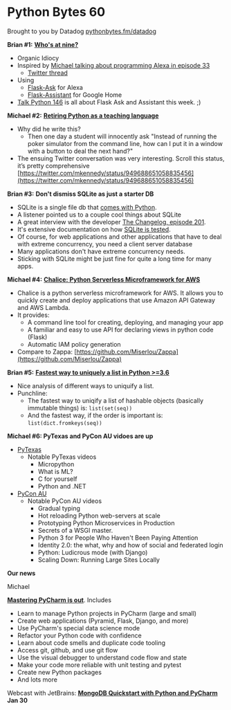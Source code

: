 # Python Bytes 60
Brought to you by Datadog [pythonbytes.fm/datadog](https://pythonbytes.fm/datadog)

**Brian #1:** [**Who's at nine?**](https://www.youtube.com/watch?v=Qu76Xlq2J0k&feature=youtu.be)

- Organic Idiocy
- Inspired by [Michael talking about programming Alexa in episode 33](https://pythonbytes.fm/episodes/show/33/you-should-build-an-alexa-skill)
  - [Twitter thread](https://twitter.com/GregQuinlan/status/950138396445376513)
- Using 
	- [Flask-Ask](http://flask-ask.readthedocs.io/en/latest/) for Alexa
	- [Flask-Assistant](http://flask-assistant.readthedocs.io/en/latest/) for Google Home
- [Talk Python 146](https://talkpython.fm/146) is all about Flask Ask and Assistant this week. ;)

**Michael #2:** [**Retiring Python as a teaching language**](http://prog21.dadgum.com/203.html)

- Why did he write this?
	- Then one day a student will innocently ask "Instead of running the poker simulator from the command line, how can I put it in a window with a button to deal the next hand?"
- The ensuing Twitter conversation was very interesting. Scroll this status, it’s pretty comprehensive [https://twitter.com/mkennedy/status/949688651058835456](https://twitter.com/mkennedy/status/949688651058835456)

**Brian #3:** **Don't dismiss SQLite as just a starter DB**

- SQLite is a single file db that [comes with Python](https://docs.python.org/3.6/library/sqlite3.html).
- A listener pointed us to a couple cool things about SQLite
- A great interview with the developer [The Changelog, episode 201](https://changelog.com/podcast/201).
- It's extensive documentation on how [SQLite is tested](http://sqlite.org/testing.html).
- Of course, for web applications and other applications that have to deal with extreme concurrency, you need a client server database 
- Many applications don't have extreme concurrency needs.
- Sticking with SQLite might be just fine for quite a long time for many apps.

**Michael #4:** [**Chalice: Python Serverless Microframework for AWS**](https://github.com/aws/chalice)

- Chalice is a python serverless microframework for AWS. It allows you to quickly create and deploy applications that use Amazon API Gateway and AWS Lambda. 
- It provides:
	- A command line tool for creating, deploying, and managing your app
	- A familiar and easy to use API for declaring views in python code (Flask)
	- Automatic IAM policy generation
- Compare to Zappa: [https://github.com/Miserlou/Zappa](https://github.com/Miserlou/Zappa)

**Brian #5:** [**Fastest way to uniquely a list in Python >=3.6**](https://www.peterbe.com/plog/fastest-way-to-uniquify-a-list-in-python-3.6)

- Nice analysis of different ways to uniquify a list.
- Punchline:
	- The fastest way to uniqify a list of hashable objects (basically immutable things) is: `list(set(seq))`
	- And the fastest way, if the order is important is: `list(dict.fromkeys(seq))`

**Michael #6: PyTexas and PyCon AU vidoes are up**

- [PyTexas](https://www.youtube.com/playlist?list=PL0MRiRrXAvRiwQUUwTTh5g8rhbQyYlubo)
	- Notable PyTexas videos
		- Micropython
		- What is ML?
		- C for yourself
		- Python and .NET
- [PyCon AU](http://pyvideo.org/events/pycon-au-2017.html)
	- Notable PyCon AU videos
		- Gradual typing
		- Hot reloading Python web-servers at scale 
		- Prototyping Python Microservices in Production 
		- Secrets of a WSGI master. 
		- Python 3 for People Who Haven't Been Paying Attention 
		- Identity 2.0: the what, why and how of social and federated login 
		- Python: Ludicrous mode (with Django) 
		- Scaling Down: Running Large Sites Locally 

**Our news**

Michael

[**Mastering PyCharm is out**](https://training.talkpython.fm/courses/explore_pycharm/mastering-pycharm-ide). Includes

- Learn to manage Python projects in PyCharm (large and small)
- Create web applications (Pyramid, Flask, Django, and more)
- Use PyCharm's special data science mode
- Refactor your Python code with confidence
- Learn about code smells and duplicate code tooling
- Access git, github, and use git flow
- Use the visual debugger to understand code flow and state
- Make your code more reliable with unit testing and pytest
- Create new Python packages
- And lots more

Webcast with JetBrains: [**MongoDB Quickstart with Python and PyCharm**](https://info.jetbrains.com/PyCharm-Webinar-January2018.html) **Jan 30**



